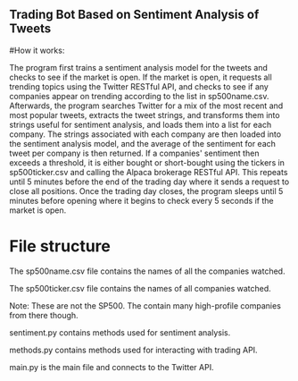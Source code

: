 ## Trading Bot Based on Sentiment Analysis of Tweets
#How it works:

The program first trains a sentiment analysis model for the tweets and checks to see if the market is open. If the market is open, it requests all trending topics using the Twitter RESTful API, and checks to see if any companies appear on trending according to the list in sp500name.csv.
Afterwards, the program searches Twitter for a mix of the most recent and most popular tweets, extracts the tweet strings, and transforms them into strings useful for sentiment analysis, and loads them into a list for each company.
The strings associated with each company are then loaded into the sentiment analysis model, and the average of the sentiment for each tweet per company is then returned.
If a companies' sentiment then exceeds a threshold, it is either bought or short-bought using the tickers in sp500ticker.csv and calling the Alpaca brokerage RESTful API.
This repeats until 5 minutes before the end of the trading day where it sends a request to close all positions. Once the trading day closes, the program sleeps until 5 minutes before opening where it begins to check every 5 seconds if the market is open.

# File structure
The sp500name.csv file contains the names of all the companies watched.

The sp500ticker.csv file contains the names of all companies watched.

Note: These are not the SP500. The contain many high-profile companies from there though.


sentiment.py contains methods used for sentiment analysis.

methods.py contains methods used for interacting with trading API.

main.py is the main file and connects to the Twitter API.
